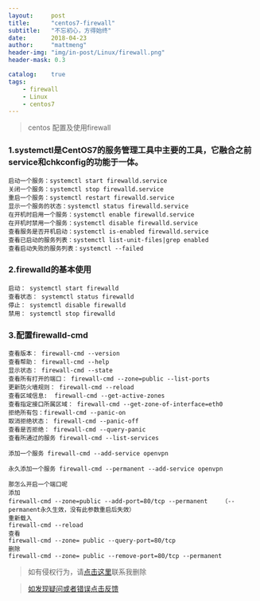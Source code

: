 ```yaml
---
layout:     post
title:      "centos7-firewall"
subtitle:   "不忘初心，方得始终"
date:       2018-04-23
author:     "mattmeng"
header-img: "img/in-post/Linux/firewall.png"
header-mask: 0.3

catalog:    true
tags:
    - firewall
    - Linux
    - centos7
---
```


>centos 配置及使用firewall

### 1.systemctl是CentOS7的服务管理工具中主要的工具，它融合之前service和chkconfig的功能于一体。

    启动一个服务：systemctl start firewalld.service
    关闭一个服务：systemctl stop firewalld.service
    重启一个服务：systemctl restart firewalld.service
    显示一个服务的状态：systemctl status firewalld.service
    在开机时启用一个服务：systemctl enable firewalld.service
    在开机时禁用一个服务：systemctl disable firewalld.service
    查看服务是否开机启动：systemctl is-enabled firewalld.service
    查看已启动的服务列表：systemctl list-unit-files|grep enabled
    查看启动失败的服务列表：systemctl --failed

### 2.firewalld的基本使用

    启动： systemctl start firewalld
    查看状态： systemctl status firewalld
    停止： systemctl disable firewalld
    禁用： systemctl stop firewalld

### 3.配置firewalld-cmd

    查看版本： firewall-cmd --version
    查看帮助： firewall-cmd --help
    显示状态： firewall-cmd --state
    查看所有打开的端口： firewall-cmd --zone=public --list-ports
    更新防火墙规则： firewall-cmd --reload
    查看区域信息:  firewall-cmd --get-active-zones
    查看指定接口所属区域： firewall-cmd --get-zone-of-interface=eth0
    拒绝所有包：firewall-cmd --panic-on
    取消拒绝状态： firewall-cmd --panic-off
    查看是否拒绝： firewall-cmd --query-panic
    查看所通过的服务 firewall-cmd --list-services

    添加一个服务 firewall-cmd --add-service openvpn

    永久添加一个服务 firewall-cmd --permanent --add-service openvpn

    那怎么开启一个端口呢
    添加
    firewall-cmd --zone=public --add-port=80/tcp --permanent    （--permanent永久生效，没有此参数重启后失效）
    重新载入
    firewall-cmd --reload
    查看
    firewall-cmd --zone= public --query-port=80/tcp
    删除
    firewall-cmd --zone= public --remove-port=80/tcp --permanent

>如有侵权行为，请[点击这里](https://github.com/mattmengCooper/MattMeng_hexo/issues)联系我删除

>[如发现疑问或者错误点击反馈](https://github.com/mattmengCooper/MattMeng_hexo/issues)
